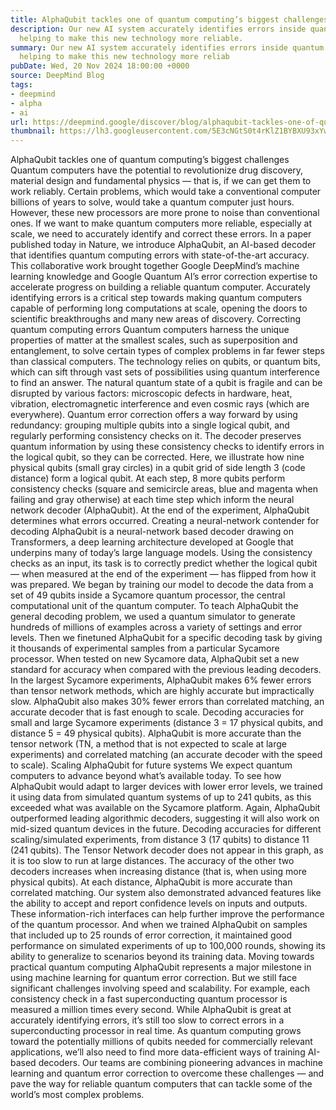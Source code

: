 ```yaml
---
title: AlphaQubit tackles one of quantum computing’s biggest challenges
description: Our new AI system accurately identifies errors inside quantum computers,
  helping to make this new technology more reliable.
summary: Our new AI system accurately identifies errors inside quantum computers,
  helping to make this new technology more reliab
pubDate: Wed, 20 Nov 2024 18:00:00 +0000
source: DeepMind Blog
tags:
- deepmind
- alpha
- ai
url: https://deepmind.google/discover/blog/alphaqubit-tackles-one-of-quantum-computings-biggest-challenges/
thumbnail: https://lh3.googleusercontent.com/5E3cNGtS0t4rKlZ1BYBXU93xYwONyYQqIpmY-askDQ9jpTPVb-JH20Gk3wxcMdokGY2ygzjj_crFIy-MYFY-VnekgQVzbSs0Y64AwejEChybPTie8A=w528-h297-n-nu-rw
---
```


AlphaQubit tackles one of quantum computing’s biggest challenges
Quantum computers have the potential to revolutionize drug discovery, material design and fundamental physics — that is, if we can get them to work reliably.
Certain problems, which would take a conventional computer billions of years to solve, would take a quantum computer just hours. However, these new processors are more prone to noise than conventional ones. If we want to make quantum computers more reliable, especially at scale, we need to accurately identify and correct these errors.
In a paper published today in Nature, we introduce AlphaQubit, an AI-based decoder that identifies quantum computing errors with state-of-the-art accuracy. This collaborative work brought together Google DeepMind’s machine learning knowledge and Google Quantum AI’s error correction expertise to accelerate progress on building a reliable quantum computer.
Accurately identifying errors is a critical step towards making quantum computers capable of performing long computations at scale, opening the doors to scientific breakthroughs and many new areas of discovery.
Correcting quantum computing errors
Quantum computers harness the unique properties of matter at the smallest scales, such as superposition and entanglement, to solve certain types of complex problems in far fewer steps than classical computers. The technology relies on qubits, or quantum bits, which can sift through vast sets of possibilities using quantum interference to find an answer.
The natural quantum state of a qubit is fragile and can be disrupted by various factors: microscopic defects in hardware, heat, vibration, electromagnetic interference and even cosmic rays (which are everywhere).
Quantum error correction offers a way forward by using redundancy: grouping multiple qubits into a single logical qubit, and regularly performing consistency checks on it. The decoder preserves quantum information by using these consistency checks to identify errors in the logical qubit, so they can be corrected.
Here, we illustrate how nine physical qubits (small gray circles) in a qubit grid of side length 3 (code distance) form a logical qubit. At each step, 8 more qubits perform consistency checks (square and semicircle areas, blue and magenta when failing and gray otherwise) at each time step which inform the neural network decoder (AlphaQubit). At the end of the experiment, AlphaQubit determines what errors occurred.
Creating a neural-network contender for decoding
AlphaQubit is a neural-network based decoder drawing on Transformers, a deep learning architecture developed at Google that underpins many of today’s large language models. Using the consistency checks as an input, its task is to correctly predict whether the logical qubit — when measured at the end of the experiment — has flipped from how it was prepared.
We began by training our model to decode the data from a set of 49 qubits inside a Sycamore quantum processor, the central computational unit of the quantum computer. To teach AlphaQubit the general decoding problem, we used a quantum simulator to generate hundreds of millions of examples across a variety of settings and error levels. Then we finetuned AlphaQubit for a specific decoding task by giving it thousands of experimental samples from a particular Sycamore processor.
When tested on new Sycamore data, AlphaQubit set a new standard for accuracy when compared with the previous leading decoders. In the largest Sycamore experiments, AlphaQubit makes 6% fewer errors than tensor network methods, which are highly accurate but impractically slow. AlphaQubit also makes 30% fewer errors than correlated matching, an accurate decoder that is fast enough to scale.
Decoding accuracies for small and large Sycamore experiments (distance 3 = 17 physical qubits, and distance 5 = 49 physical qubits). AlphaQubit is more accurate than the tensor network (TN, a method that is not expected to scale at large experiments) and correlated matching (an accurate decoder with the speed to scale).
Scaling AlphaQubit for future systems
We expect quantum computers to advance beyond what’s available today. To see how AlphaQubit would adapt to larger devices with lower error levels, we trained it using data from simulated quantum systems of up to 241 qubits, as this exceeded what was available on the Sycamore platform.
Again, AlphaQubit outperformed leading algorithmic decoders, suggesting it will also work on mid-sized quantum devices in the future.
Decoding accuracies for different scaling/simulated experiments, from distance 3 (17 qubits) to distance 11 (241 qubits). The Tensor Network decoder does not appear in this graph, as it is too slow to run at large distances. The accuracy of the other two decoders increases when increasing distance (that is, when using more physical qubits). At each distance, AlphaQubit is more accurate than correlated matching.
Our system also demonstrated advanced features like the ability to accept and report confidence levels on inputs and outputs. These information-rich interfaces can help further improve the performance of the quantum processor.
And when we trained AlphaQubit on samples that included up to 25 rounds of error correction, it maintained good performance on simulated experiments of up to 100,000 rounds, showing its ability to generalize to scenarios beyond its training data.
Moving towards practical quantum computing
AlphaQubit represents a major milestone in using machine learning for quantum error correction. But we still face significant challenges involving speed and scalability.
For example, each consistency check in a fast superconducting quantum processor is measured a million times every second. While AlphaQubit is great at accurately identifying errors, it’s still too slow to correct errors in a superconducting processor in real time. As quantum computing grows toward the potentially millions of qubits needed for commercially relevant applications, we’ll also need to find more data-efficient ways of training AI-based decoders.
Our teams are combining pioneering advances in machine learning and quantum error correction to overcome these challenges — and pave the way for reliable quantum computers that can tackle some of the world’s most complex problems.